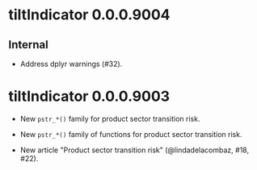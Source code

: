 <!-- NEWS.md is maintained by https://cynkra.github.io/fledge, do not edit -->

# tiltIndicator 0.0.0.9004

## Internal

* Address dplyr warnings (#32).

# tiltIndicator 0.0.0.9003

* New `pstr_*()` family for product sector transition risk.

* New `pstr_*()` family of functions for product sector transition risk.

* New article "Product sector transition risk" (@lindadelacombaz, #18, #22).

